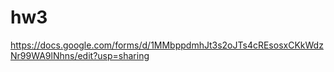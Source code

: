 # hw3  
https://docs.google.com/forms/d/1MMbppdmhJt3s2oJTs4cREsosxCKkWdzNr99WA9lNhns/edit?usp=sharing
